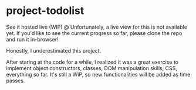 # project-todolist
See it hosted live (WIP) @ Unfortunately, a live view for this is not available yet. If you'd like to see the current progress so far, please clone the repo and run it in-browser!

Honestly, I underestimated this project.

After staring at the code for a while, I realized it was a great exercise to implement object constructors, classes, DOM manipulation skills, CSS, everything so far.
It's still a WiP, so new functionalities will be added as time passes.
